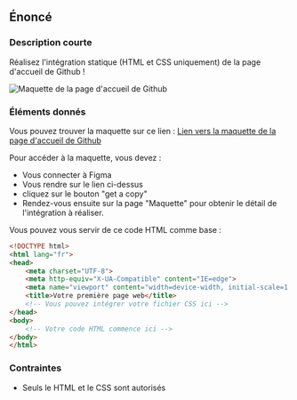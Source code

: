 ## Énoncé

### Description courte

Réalisez l'intégration statique (HTML et CSS uniquement) de la page d'accueil de Github ! 

![Maquette de la page d'accueil de Github](https://raw.githubusercontent.com/Microleadoff/content/master/lang/fr/projects/images_projets/www.github.com.png)

### Éléments donnés

Vous pouvez trouver la maquette sur ce lien : <a href="https://www.figma.com/file/o3MxsZXb7PMBnybOV48NJe" target="_blank" title="Lien vers la maquette de la page d'accueil de Github">Lien vers la maquette de la page d'accueil de Github</a>

Pour accéder à la maquette, vous devez : 
- Vous connecter à Figma
- Vous rendre sur le lien ci-dessus
- cliquez sur le bouton "get a copy"
- Rendez-vous ensuite sur la page "Maquette" pour obtenir le détail de l'intégration à réaliser.

Vous pouvez vous servir de ce code HTML comme base : 

```html
<!DOCTYPE html>
<html lang="fr">
<head>
    <meta charset="UTF-8">
    <meta http-equiv="X-UA-Compatible" content="IE=edge">
    <meta name="viewport" content="width=device-width, initial-scale=1.0">
    <title>Votre première page web</title>
    <!-- Vous pouvez intégrer votre fichier CSS ici -->
</head>
<body>
    <!-- Votre code HTML commence ici -->
</body>
</html>
```


### Contraintes

- Seuls le HTML et le CSS sont autorisés
